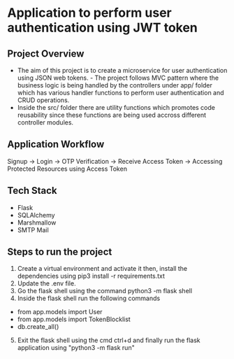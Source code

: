 # Application to perform user authentication using JWT token

## Project Overview
- The aim of this project is to create a microservice for user authentication using JSON web tokens. - The project follows MVC pattern where the business logic is being handled by the controllers under app/ folder which has various handler functions to perform user authentication and CRUD operations.
- Inside the src/ folder there are utility functions which promotes code reusability since these functions are being used accross different controller modules.

## Application Workflow
Signup -> Login -> OTP Verification -> Receive Access Token -> Accessing Protected Resources using Access Token

## Tech Stack
- Flask
- SQLAlchemy
- Marshmallow
- SMTP Mail

## Steps to run the project
1. Create a virtual environment and activate it then, install the dependencies using pip3 install -r requirements.txt
2. Update the .env file.
3. Go the flask shell using the command python3 -m flask shell
4. Inside the flask shell run the following commands
 - from app.models import User
 - from app.models import TokenBlocklist
 - db.create_all()
5. Exit the flask shell using the cmd ctrl+d and finally run the flask application using "python3 -m flask run"


